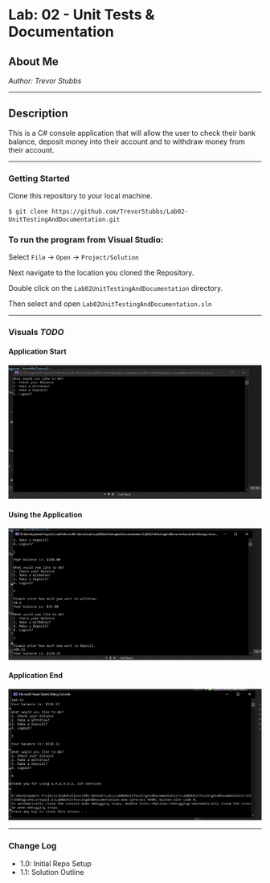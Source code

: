 # Lab: 02 - Unit Tests & Documentation

## About Me

*Author: Trevor Stubbs*

----

## Description 
This is a C# console application that will allow the user to check their bank balance, deposit money into their account and to withdraw money from their account.

---

### Getting Started
Clone this repository to your local machine.

```
$ git clone https://github.com/TrevorStubbs/Lab02-UnitTestingAndDocumentation.git
```

### To run the program from Visual Studio:
Select ```File``` -> ```Open``` -> ```Project/Solution```

Next navigate to the location you cloned the Repository.

Double click on the ```Lab02UnitTestingAndDocumentation``` directory.

Then select and open ```Lab02UnitTestingAndDocumentation.sln```

---

### Visuals *TODO*
#### Application Start
![Start](images/Lab02Start.png)
#### Using the Application
![Middle](images/Lab02Mid.png)
#### Application End
![Finished](images/Lab02Fin.png)

---

### Change Log
- 1.0: Initial Repo Setup
- 1.1: Solution Outline